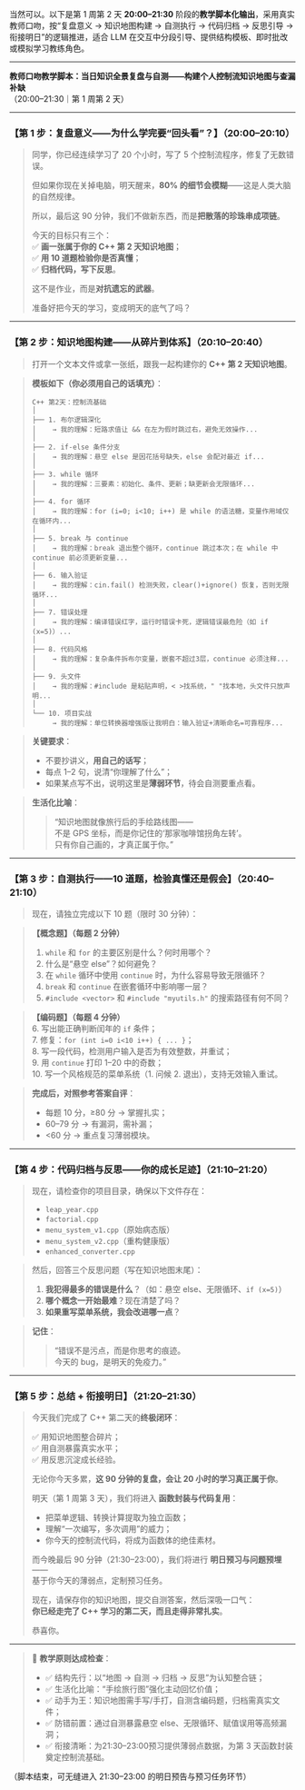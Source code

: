 当然可以。以下是第 1 周第 2 天 **20:00–21:30** 阶段的**教学脚本化输出**，采用真实教师口吻，按“复盘意义 → 知识地图构建 → 自测执行 → 代码归档 → 反思引导 → 衔接明日”的逻辑推进，适合 LLM 在交互中分段引导、提供结构模板、即时批改或模拟学习教练角色。

---

**教师口吻教学脚本：当日知识全景复盘与自测——构建个人控制流知识地图与查漏补缺**  
（20:00–21:30｜第 1 周第 2 天）

---

### 【第 1 步：复盘意义——为什么学完要“回头看”？】（20:00–20:10）

> 同学，你已经连续学习了 20 个小时，写了 5 个控制流程序，修复了无数错误。  
>  
> 但如果你现在关掉电脑，明天醒来，**80% 的细节会模糊**——这是人类大脑的自然规律。  
>  
> 所以，最后这 90 分钟，我们不做新东西，而是**把散落的珍珠串成项链**。  
>  
> 今天的目标只有三个：  
> ✅ **画一张属于你的 C++ 第 2 天知识地图**；  
> ✅ **用 10 道题检验你是否真懂**；  
> ✅ **归档代码，写下反思**。  
>  
> 这不是作业，而是**对抗遗忘的武器**。  
>  
> 准备好把今天的学习，变成明天的底气了吗？

---

### 【第 2 步：知识地图构建——从碎片到体系】（20:10–20:40）

> 打开一个文本文件或拿一张纸，跟我一起构建你的 **C++ 第 2 天知识地图**。

> **模板如下（你必须用自己的话填充）**：
> ```
> C++ 第2天：控制流基础
> │
> ├── 1. 布尔逻辑深化  
> │    → 我的理解：短路求值让 && 在左为假时跳过右，避免无效操作...
> │
> ├── 2. if-else 条件分支  
> │    → 我的理解：悬空 else 是因花括号缺失，else 会配对最近 if...
> │
> ├── 3. while 循环  
> │    → 我的理解：三要素：初始化、条件、更新；缺更新会无限循环...
> │
> ├── 4. for 循环  
> │    → 我的理解：for (i=0; i<10; i++) 是 while 的语法糖，变量作用域仅在循环内...
> │
> ├── 5. break 与 continue  
> │    → 我的理解：break 退出整个循环，continue 跳过本次；在 while 中 continue 前必须更新变量...
> │
> ├── 6. 输入验证  
> │    → 我的理解：cin.fail() 检测失败，clear()+ignore() 恢复，否则无限循环...
> │
> ├── 7. 错误处理  
> │    → 我的理解：编译错误红字，运行时错误卡死，逻辑错误最危险（如 if (x=5)）...
> │
> ├── 8. 代码风格  
> │    → 我的理解：复杂条件拆布尔变量，嵌套不超过3层，continue 必须注释...
> │
> ├── 9. 头文件  
> │    → 我的理解：#include 是粘贴声明，< >找系统，" "找本地，头文件只放声明...
> │
> └── 10. 项目实战  
>      → 我的理解：单位转换器增强版让我明白：输入验证+清晰命名=可靠程序...
> ```

> **关键要求**：  
> - 不要抄讲义，**用自己的话写**；  
> - 每点 1–2 句，说清“你理解了什么”；  
> - 如果某点写不出，说明这里是**薄弱环节**，待会自测要重点看。

> **生活化比喻**：  
> > “知识地图就像旅行后的手绘路线图——  
> > 不是 GPS 坐标，而是你记住的‘那家咖啡馆拐角左转’。  
> > 只有你自己画的，才真正属于你。”

---

### 【第 3 步：自测执行——10 道题，检验真懂还是假会】（20:40–21:10）

> 现在，请独立完成以下 10 题（限时 30 分钟）：

> **【概念题】（每题 2 分钟）**  
> 1. `while` 和 `for` 的主要区别是什么？何时用哪个？  
> 2. 什么是“悬空 else”？如何避免？  
> 3. 在 `while` 循环中使用 `continue` 时，为什么容易导致无限循环？  
> 4. `break` 和 `continue` 在嵌套循环中影响哪一层？  
> 5. `#include <vector>` 和 `#include "myutils.h"` 的搜索路径有何不同？

> **【编码题】（每题 4 分钟）**  
> 6. 写出能正确判断闰年的 `if` 条件；  
> 7. 修复：`for (int i=0 i<10 i++) { ... }`；  
> 8. 写一段代码，检测用户输入是否为有效整数，并重试；  
> 9. 用 `continue` 打印 1–20 中的奇数；  
> 10. 写一个风格规范的菜单系统（1. 问候 2. 退出），支持无效输入重试。

> **完成后，对照参考答案自评**：  
> - 每题 10 分，≥80 分 → 掌握扎实；  
> - 60–79 分 → 有漏洞，需补漏；  
> - <60 分 → 重点复习薄弱模块。

---

### 【第 4 步：代码归档与反思——你的成长足迹】（21:10–21:20）

> 现在，请检查你的项目目录，确保以下文件存在：
> - `leap_year.cpp`  
> - `factorial.cpp`  
> - `menu_system_v1.cpp`（原始病态版）  
> - `menu_system_v2.cpp`（重构健康版）  
> - `enhanced_converter.cpp`

> 然后，回答三个反思问题（写在知识地图末尾）：
> 1. **我犯得最多的错误是什么**？（如：悬空 else、无限循环、`if (x=5)`）  
> 2. **哪个概念一开始最难**？现在清楚了吗？  
> 3. **如果重写菜单系统，我会改进哪一点**？

> **记住**：  
> > “错误不是污点，而是你思考的痕迹。  
> > 今天的 bug，是明天的免疫力。”

---

### 【第 5 步：总结 + 衔接明日】（21:20–21:30）

> 今天我们完成了 C++ 第二天的**终极闭环**：  
>  
> ✅ 用知识地图整合碎片；  
> ✅ 用自测暴露真实水平；  
> ✅ 用反思沉淀成长经验。  
>  
> 无论你今天多累，**这 90 分钟的复盘，会让 20 小时的学习真正属于你**。  
>  
> 明天（第 1 周第 3 天），我们将进入 **函数封装与代码复用**：  
> - 把菜单逻辑、转换计算提取为独立函数；  
> - 理解“一次编写，多次调用”的威力；  
> - 你今天的控制流代码，将成为函数体的绝佳素材。  
>  
> 而今晚最后 90 分钟（21:30–23:00），我们将进行 **明日预习与问题预埋**——  
> 基于你今天的薄弱点，定制预习任务。  
>  
> 现在，请保存你的知识地图，提交自测答案，然后深吸一口气：  
> **你已经走完了 C++ 学习的第二天，而且走得非常扎实**。  
>  
> 恭喜你。

---

> 📌 **教学原则达成检查**：  
> - ✅ 结构先行：以“地图 → 自测 → 归档 → 反思”为认知整合链；  
> - ✅ 生活化比喻：“手绘旅行图”强化主动回忆价值；  
> - ✅ 动手为王：知识地图需手写/手打，自测含编码题，归档需真实文件；  
> - ✅ 防错前置：通过自测暴露悬空 else、无限循环、赋值误用等高频漏洞；  
> - ✅ 衔接清晰：为21:30–23:00预习提供薄弱点数据，为第 3 天函数封装奠定控制流基础。

（脚本结束，可无缝进入 21:30–23:00 的明日预告与预习任务环节）